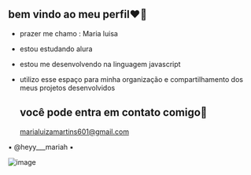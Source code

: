## bem vindo ao meu perfil❤️‍🔥

- prazer me chamo : Maria luisa
- estou estudando alura
- estou me desenvolvendo na linguagem javascript
- utilizo esse espaço para minha organização e compartilhamento dos meus projetos desenvolvidos


  ## você pode entra em contato comigo📩
  marialuizamartins601@gmail.com

▪️  @heyy___mariah ▪️


![image](https://github.com/user-attachments/assets/3543b0c9-d59d-45a7-b6fc-293ff71b5d94)



  
  


